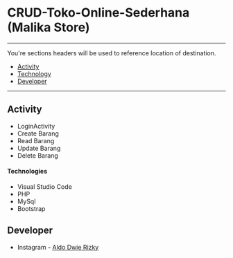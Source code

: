 # CRUD-Toko-Online-Sederhana (Malika Store)

---

You're sections headers will be used to reference location of destination.

- [Activity](#activity)
- [Technology](#technologies)
- [Developer](#developer)

---

## Activity

- LoginActivity
- Create Barang
- Read Barang
- Update Barang
- Delete Barang

#### Technologies

- Visual Studio Code
- PHP
- MySql
- Bootstrap

## Developer

- Instagram - [Aldo Dwie Rizky](https://www.instagram.com/aldodwrzy_/)
